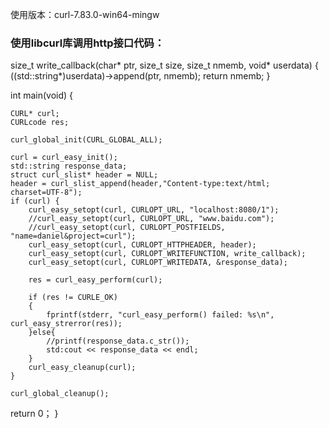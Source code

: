 使用版本：curl-7.83.0-win64-mingw

### 使用libcurl库调用http接口代码：

size_t write_callback(char* ptr, size_t size, size_t nmemb, void* userdata)
{
	((std::string*)userdata)->append(ptr, nmemb);
	return nmemb;
}

int main(void)
{   

	CURL* curl;
	CURLcode res;

	curl_global_init(CURL_GLOBAL_ALL);

	curl = curl_easy_init();
	std::string response_data;
	struct curl_slist* header = NULL;
 	header = curl_slist_append(header,"Content-type:text/html; charset=UTF-8");
	if (curl) {
		curl_easy_setopt(curl, CURLOPT_URL, "localhost:8080/1");
		//curl_easy_setopt(curl, CURLOPT_URL, "www.baidu.com");
		//curl_easy_setopt(curl, CURLOPT_POSTFIELDS, "name=daniel&project=curl");
		curl_easy_setopt(curl, CURLOPT_HTTPHEADER, header);
		curl_easy_setopt(curl, CURLOPT_WRITEFUNCTION, write_callback);
		curl_easy_setopt(curl, CURLOPT_WRITEDATA, &response_data);
		
		res = curl_easy_perform(curl);
		
		if (res != CURLE_OK) 
		{
			fprintf(stderr, "curl_easy_perform() failed: %s\n", curl_easy_strerror(res));
		}else{
			//printf(response_data.c_str());
			std:cout << response_data << endl;
		}
		curl_easy_cleanup(curl);
	}

	curl_global_cleanup();
  return 0；
  }
